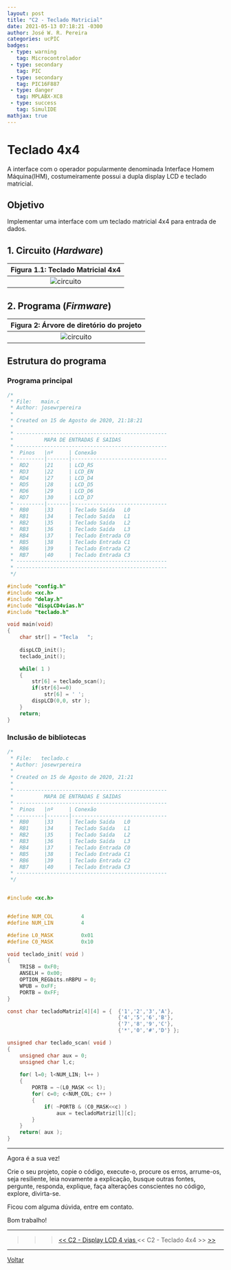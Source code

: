 ```yaml
---
layout: post
title: "C2 - Teclado Matricial"
date: 2021-05-13 07:18:21 -0300
author: José W. R. Pereira
categories: ucPIC
badges:
 - type: warning
   tag: Microcontrolador
 - type: secondary
   tag: PIC
 - type: secondary
   tag: PIC16F887
 - type: danger
   tag: MPLABX-XC8
 - type: success
   tag: SimulIDE
mathjax: true
---
```




# Teclado 4x4 

A interface com o operador popularmente denominada Interface Homem Máquina(IHM), costumeiramente possui a dupla display LCD e teclado matricial.

## Objetivo

Implementar uma interface com um teclado matricial 4x4 para entrada de dados.

<!--more-->

## 1. Circuito (*Hardware*)


| Figura 1.1: Teclado Matricial 4x4 |
|:---------------------------------------------:|
| ![circuito]({{site.baseurlimg}}/_posts/tUcPIC/c2-teclado4x4/P0130-teclado4x4.gif{{site.rawimg}}) |




## 2. Programa (*Firmware*)


| Figura 2: Árvore de diretório do projeto |
|:----------------------------------------:|
| ![circuito]({{site.baseurlimg}}/_posts/tUcPIC/c2-teclado4x4/projectTree.jpg{{site.rawimg}})| 


## Estrutura do programa




### Programa principal

```c
/*
 * File:   main.c
 * Author: josewrpereira
 *
 * Created on 15 de Agosto de 2020, 21:18:21
 *
 * -------------------------------------------------
 *          MAPA DE ENTRADAS E SAIDAS
 * -------------------------------------------------
 *  Pinos   |nº     | Conexão
 * ---------|-------|-------------------------------
 *  RD2     |21     | LCD_RS
 *  RD3     |22     | LCD_EN
 *  RD4     |27     | LCD_D4
 *  RD5     |28     | LCD_D5
 *  RD6     |29     | LCD_D6
 *  RD7     |30     | LCD_D7
 * ---------|-------|-------------------------------
 *  RB0     |33     | Teclado Saída   L0
 *  RB1     |34     | Teclado Saída   L1
 *  RB2     |35     | Teclado Saída   L2
 *  RB3     |36     | Teclado Saída   L3
 *  RB4     |37     | Teclado Entrada C0
 *  RB5     |38     | Teclado Entrada C1
 *  RB6     |39     | Teclado Entrada C2
 *  RB7     |40     | Teclado Entrada C3
 * -------------------------------------------------
 * -------------------------------------------------
 */

#include "config.h"
#include <xc.h>
#include "delay.h"
#include "dispLCD4vias.h"
#include "teclado.h"

void main(void)
{
    char str[] = "Tecla   ";
    
    dispLCD_init();
    teclado_init();

    while( 1 )
    {
        str[6] = teclado_scan();
        if(str[6]==0)
            str[6] = ' ';
        dispLCD(0,0, str );
    }
    return;
}
```



### Inclusão de bibliotecas

```c
/*
 * File:   teclado.c
 * Author: josewrpereira
 *
 * Created on 15 de Agosto de 2020, 21:21
 * 
 * -------------------------------------------------
 *          MAPA DE ENTRADAS E SAIDAS
 * -------------------------------------------------
 *  Pinos   |nº     | Conexão
 * ---------|-------|-------------------------------
 *  RB0     |33     | Teclado Saída   L0
 *  RB1     |34     | Teclado Saída   L1
 *  RB2     |35     | Teclado Saída   L2
 *  RB3     |36     | Teclado Saída   L3
 *  RB4     |37     | Teclado Entrada C0
 *  RB5     |38     | Teclado Entrada C1
 *  RB6     |39     | Teclado Entrada C2
 *  RB7     |40     | Teclado Entrada C3
 * -------------------------------------------------
 */


#include <xc.h>


#define NUM_COL         4
#define NUM_LIN         4

#define L0_MASK         0x01
#define C0_MASK         0x10

void teclado_init( void )
{
    TRISB = 0xF0;
    ANSELH = 0x00;
    OPTION_REGbits.nRBPU = 0;
    WPUB = 0xFF;
    PORTB = 0xFF;
}

const char tecladoMatriz[4][4] = {  {'1','2','3','A'},
                                    {'4','5','6','B'},
                                    {'7','8','9','C'},
                                    {'*','0','#','D'} };

unsigned char teclado_scan( void )
{
    unsigned char aux = 0;
    unsigned char l,c;
    
    for( l=0; l<NUM_LIN; l++ )
    {
        PORTB = ~(L0_MASK << l);
        for( c=0; c<NUM_COL; c++ )
        {
            if( ~PORTB & (C0_MASK<<c) )
                aux = tecladoMatriz[l][c];
        }
    }   
    return( aux );
}
```



<hr/>

Agora é a sua vez! 

Crie o seu projeto, copie o código, execute-o, procure os erros, arrume-os, seja resiliente, leia novamente a explicação, busque outras fontes, pergunte, responda, explique, faça alterações conscientes no código, explore, divirta-se.

Ficou com alguma dúvida, entre em contato. 

Bom trabalho! 

<hr/>

>>> [<< C2 - Display LCD 4 vias ]({{site.baseurl}}/2021/c2-dispLCD4vias) << C2 - Teclado 4x4 >> [>>]({{site.baseurl}}/2021/c2-teclado4x4)

<hr/>

[Voltar]({{site.baseurl}}/docs/tecnology/ucPIC)